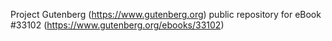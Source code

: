 Project Gutenberg (https://www.gutenberg.org) public repository for eBook #33102 (https://www.gutenberg.org/ebooks/33102)
